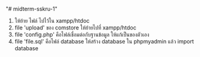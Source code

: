 "# midterm-sskru-1" 

1. ให้ย้าย ไฟล์ ไปไว้ใน xampp/htdoc 
2. file 'upload' ของ comstore ให้ย้ายไปที่ xampp/htdoc
3. file 'config.php' คือไฟล์เชื่อมต่อกับฐานข้อมูล ให้แก้เป็นของตัวเอง
4. file 'file.sql' คือไฟล์ database ให้สร้าง database ใน phpmyadmin แล้ว import database
